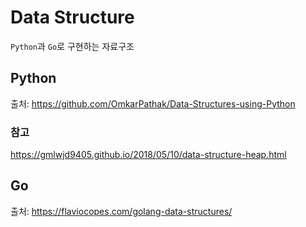 # Data Structure
`Python`과 `Go`로 구현하는 자료구조

## Python
출처: https://github.com/OmkarPathak/Data-Structures-using-Python
### 참고
https://gmlwjd9405.github.io/2018/05/10/data-structure-heap.html

## Go
출처: https://flaviocopes.com/golang-data-structures/

